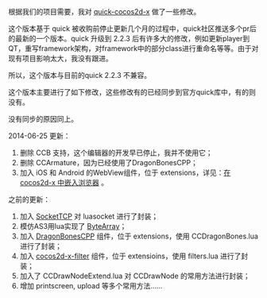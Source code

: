 根据我们的项目需要，我对 [quick-cocos2d-x][3] 做了一些修改。

这个版本基于 quick 被收购前停止更新几个月的过程中，quick社区推送多个pr后的最新的一个版本。quick 升级到 2.2.3 后有许多大的修改，例如更新player到QT，重写framework架构，对framework中的部分class进行重命名等等。由于对现有项目影响太大，我没有跟进。

所以，这个版本与目前的quick 2.2.3 不兼容。

这个版本主要进行了如下修改，这些修改有的已经同步到官方quick库中，有的则没有。

没有同步的原因同上。

2014-06-25 更新：

1. 删除 CCB 支持，这个编辑器的开发早已停止，我并不使用它；
2. 删除 CCArmature，因为已经使用了DragonBonesCPP；
3. 加入 iOS 和 Android 的WebView组件，位于 extensions，详见：[在 cocos2d-x 中嵌入浏览器][7] 。

之前的更新：

1. 加入 [SocketTCP][4] 对 luasocket 进行了封装；
1. 模仿AS3用lua实现了 [ByteArray][5]；
1. 加入 [DragonBonesCPP][1] 组件，位于 extensions，使用 CCDragonBones.lua 进行了封装；
2. 加入 [cocos2d-x-filter][2] 组件，位于 extensioins，使用 filters.lua 进行了封装；
3. 加入了 CCDrawNodeExtend.lua 对 CCDrawNode 的常用方法进行封装；
4. 增加 printscreen, upload 等多个常用方法……

[1]: https://github.com/DragonBones/DragonBonesCPP
[2]: https://github.com/zrong/cocos2d-x-filters
[3]: https://github.com/chukong/quick-cocos2d-x
[4]: http://zengrong.net/post/1980.htm
[5]: http://zengrong.net/post/1968.htm
[6]: https://github.com/go3k/CCXWebview
[7]: http://zengrong.net/post/2123.htm
